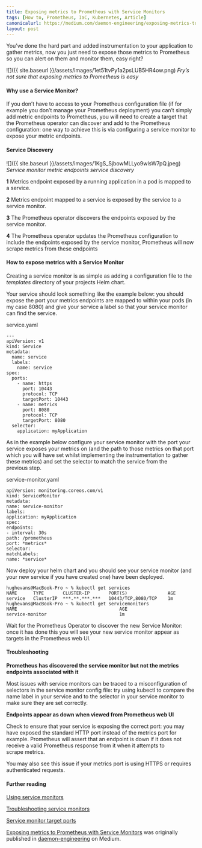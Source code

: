```yaml
---
title: Exposing metrics to Prometheus with Service Monitors
tags: [How to, Prometheus, IaC, Kubernetes, Article]
canonicalurl: https://medium.com/daemon-engineering/exposing-metrics-to-prometheus-with-service-monitors-326f38b2daf1
layout: post
---
```


You’ve done the hard part and added instrumentation to your application to gather metrics, now you just need to expose those metrics to Prometheus so you can alert on them and monitor them, easy right?


![]({{ site.baseurl }}/assets/images/1et51tvPy1a2psLUB5HR4ow.png)
*Fry’s not sure that exposing metrics to Prometheus is easy*

#### Why use a Service Monitor?


If you don’t have to access to your Prometheus configuration file (if for example you don’t manage your Prometheus deployment) you can’t simply add metric endpoints to Prometheus, you will need to create a target that the Prometheus operator can discover and add to the Prometheus configuration: one way to achieve this is via configuring a service monitor to expose your metric endpoints.


#### Service Discovery


![]({{ site.baseurl }}/assets/images/1KgS_SjbowMLLyo9wlsW7pQ.jpeg)
*Service monitor metric endpoints service discovery*

**1** Metrics endpoint exposed by a running application in a pod is mapped to a service.


**2** Metrics endpoint mapped to a service is exposed by the service to a service monitor.


**3** The Prometheus operator discovers the endpoints exposed by the service monitor.


**4** The Prometheus operator updates the Prometheus configuration to include the endpoints exposed by the service monitor, Prometheus will now scrape metrics from these endpoints


#### How to expose metrics with a Service Monitor


Creating a service monitor is as simple as adding a configuration file to the *templates* directory of your projects Helm chart.


Your service should look something like the example below: you should expose the port your metrics endpoints are mapped to within your pods (in my case 8080) and give your service a label so that your service monitor can find the service.


service.yaml

```
---
apiVersion: v1
kind: Service
metadata:
  name: service
  labels:
    name: service
spec:
  ports:
    - name: https
      port: 10443
      protocol: TCP
      targetPort: 10443
    - name: metrics
      port: 8080
      protocol: TCP
      targetPort: 8080
  selector:
    application: myApplication

```


As in the example below configure your service monitor with the port your service exposes your metrics on (and the path to those metrics on that port which you will have set whilst implementing the instrumentation to gather these metrics) and set the selector to match the service from the previous step.


service-monitor.yaml

```
apiVersion: monitoring.coreos.com/v1
kind: ServiceMonitor
metadata:
name: service-monitor
labels:
application: myApplication
spec:
endpoints:
- interval: 30s
path: /prometheus
port: *metrics*
selector:
matchLabels:
name: *service*
```

Now deploy your helm chart and you should see your service monitor (and your new service if you have created one) have been deployed.

```
hughevans@MacBook-Pro ~ % kubectl get services
NAME      TYPE       CLUSTER-IP       PORT(S)               AGE
service   ClusterIP  ***.**.***.***   10443/TCP,8080/TCP    1m
hughevans@MacBook-Pro ~ % kubectl get servicemonitors
NAME                                      AGE
service-monitor                           1m
```


Wait for the Prometheus Operator to discover the new Service Monitor: once it has done this you will see your new service monitor appear as targets in the Prometheus web UI.


#### Troubleshooting


**Prometheus has discovered the service monitor but not the metrics endpoints associated with it**


Most issues with service monitors can be traced to a misconfiguration of selectors in the service monitor config file: try using kubectl to compare the name label in your service and to the selector in your service monitor to make sure they are set correctly.


**Endpoints appear as down when viewed from Prometheus web UI**


Check to ensure that your service is exposing the correct port: you may have exposed the standard HTTP port instead of the metrics port for example. Prometheus will assert that an endpoint is down if it does not receive a valid Prometheus response from it when it attempts to scrape metrics.


You may also see this issue if your metrics port is using HTTPS or requires authenticated requests.


#### Further reading


[Using service monitors](https://observability.thomasriley.co.uk/prometheus/configuring-prometheus/using-service-monitors/)

[Troubleshooting service monitors](https://stackoverflow.com/questions/52991038/how-to-create-a-servicemonitor-for-prometheus-operator)

[Service monitor target ports](https://github.com/prometheus-operator/prometheus-operator/issues/2515)

[Exposing metrics to Prometheus with Service Monitors](https://medium.com/daemon-engineering/exposing-metrics-to-prometheus-with-service-monitors-326f38b2daf1) was originally published in [daemon-engineering](https://medium.com/daemon-engineering) on Medium.


